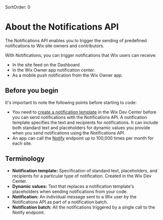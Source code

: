 SortOrder: 0
# About the Notifications API

The Notifications API enables you to trigger the sending of predefined notifications to Wix site owners and contributors.

With Notifications, you can trigger notifications that Wix users can receive:

+ In the site feed on the Dashboard.
+ In the Wix Owner app notification center.
+ As a mobile push notification from the Wix Owner app.

## Before you begin

It's important to note the following points before starting to code:

+ You need to [create a notification template](https://dev.wix.com/api/rest/notifications/notifications/creating-a-notification-template) in the Wix Dev Center before you can send notifications with the Notifications API. A notification template specifies the text and recipients for notifications. It can include both standard text and placeholders for dynamic values you provide when you send notifications using the Notifications API.
+ An app can call the [Notify](#notify) endpoint up to 100,000 times per month for each site.

## Terminology

+ **Notification template:** Specification of standard text, placeholders, and recipients for a particular type of notification. Created in the Wix Dev Center.
+ **Dynamic values:** Text that replaces a notification template's placeholders when sending notifications from your code.
+ **Notification:** An individual message sent to a Wix user by the Notifications API as part of a notification batch.
+ **Notification batch:** All the notifications triggered by a single call to the Notify endpoint.
